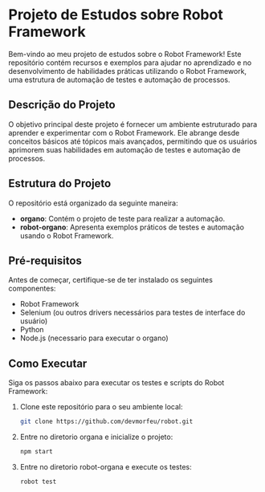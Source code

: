# Projeto de Estudos sobre Robot Framework

Bem-vindo ao meu projeto de estudos sobre o Robot Framework! Este repositório contém recursos e exemplos para ajudar no aprendizado e no desenvolvimento de habilidades práticas utilizando o Robot Framework, uma estrutura de automação de testes e automação de processos.

## Descrição do Projeto

O objetivo principal deste projeto é fornecer um ambiente estruturado para aprender e experimentar com o Robot Framework. Ele abrange desde conceitos básicos até tópicos mais avançados, permitindo que os usuários aprimorem suas habilidades em automação de testes e automação de processos.

## Estrutura do Projeto

O repositório está organizado da seguinte maneira:

- **organo**: Contém o projeto de teste para realizar a automação.
- **robot-organo**: Apresenta exemplos práticos de testes e automação usando o Robot Framework.

## Pré-requisitos

Antes de começar, certifique-se de ter instalado os seguintes componentes:

- Robot Framework
- Selenium (ou outros drivers necessários para testes de interface do usuário)
- Python
- Node.js (necessario para executar o organo)

## Como Executar

Siga os passos abaixo para executar os testes e scripts do Robot Framework:

1. Clone este repositório para o seu ambiente local:

   ```bash
   git clone https://github.com/devmorfeu/robot.git
   
2. Entre no diretorio organa e inicialize o projeto:
   
   ```bash
   npm start
   
4. Entre no diretorio robot-organa e execute os testes:
   
   ```bash
   robot test
